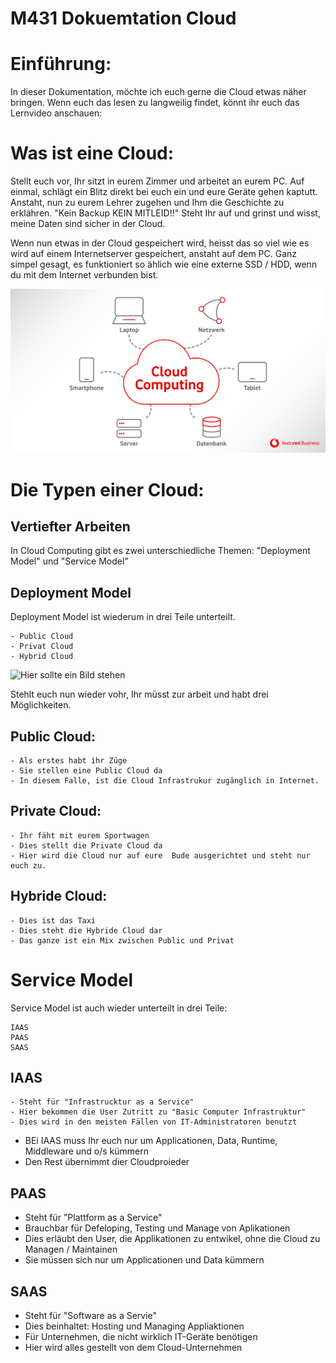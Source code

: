 # M431 Dokuemtation Cloud 


# Einführung:
In dieser Dokumentation, möchte ich euch gerne die Cloud etwas näher bringen. 
Wenn euch das lesen zu langweilig findet, könnt ihr euch das Lernvideo anschauen: 


# Was ist eine Cloud:  
Stellt euch vor, Ihr sitzt in eurem Zimmer und arbeitet an eurem PC. 
Auf einmal, schlägt ein Blitz direkt bei euch ein und eure Geräte gehen kaptutt. 
Anstaht, nun zu eurem Lehrer zugehen und Ihm die Geschichte zu erklähren. "Kein Backup KEIN MITLEID!!"
Steht Ihr auf und grinst und wisst, meine Daten sind sicher in der Cloud. 

Wenn nun etwas in der Cloud gespeichert wird, heisst das so viel wie es wird auf einem Internetserver gespeichert, anstaht auf dem PC. 
Ganz simpel gesagt, es funktioniert so ählich wie eine externe SSD / HDD, wenn du mit dem Internet verbunden bist.  


![Hier sollte ein Bild stehen](Images/01CloudComputing-01.jpg )


# Die Typen einer Cloud: 
## Vertiefter Arbeiten

In Cloud Computing gibt es zwei unterschiedliche Themen: 
"Deployment Model" und "Service Model"

## Deployment Model   
Deployment Model ist wiederum in drei Teile unterteilt. 

    - Public Cloud 
    - Privat Cloud 
    - Hybrid Cloud 


![Hier sollte ein Bild stehen](Images/Public_Private.png )

Stehlt euch nun wieder vohr, Ihr müsst zur arbeit und habt drei Möglichkeiten. 

## Public Cloud: 

    - Als erstes habt ihr Züge
    - Sie stellen eine Public Cloud da 
    - In diesem Falle, ist die Cloud Infrastrukur zugänglich in Internet. 


## Private Cloud:

    - Ihr fäht mit eurem Sportwagen
    - Dies stellt die Private Cloud da
    - Hier wird die Cloud nur auf eure  Bude ausgerichtet und steht nur euch zu. 

## Hybride Cloud: 

    - Dies ist das Taxi 
    - Dies steht die Hybride Cloud dar 
    - Das ganze ist ein Mix zwischen Public und Privat 


# Service Model
Service Model ist auch wieder unterteilt in drei Teile:      
    
    IAAS 
    PAAS
    SAAS

## IAAS 

    - Steht für "Infrastrucktur as a Service"
    - Hier bekommen die User Zutritt zu "Basic Computer Infrastruktur"
    - Dies wird in den meisten Fällen von IT-Administratoren benutzt
- BEi IAAS muss Ihr euch nur um Applicationen, Data, Runtime, Middleware und o/s kümmern 
- Den Rest übernimmt dier Cloudproieder

## PAAS
- Steht für "Plattform as a Service"
- Brauchbar für Defeloping, Testing und Manage von Aplikationen
- Dies erläubt den User, die Applikationen zu entwikel, ohne die Cloud zu Managen / Maintainen
- Sie müssen sich nur um Applicationen und Data kümmern 

## SAAS
- Steht für "Software as a Servie"
- Dies beinhaltet: Hosting und Managing Appliaktionen 
- Für Unternehmen, die nicht wirklich IT-Geräte benötigen
- Hier wird alles gestellt von dem Cloud-Unternehmen 



